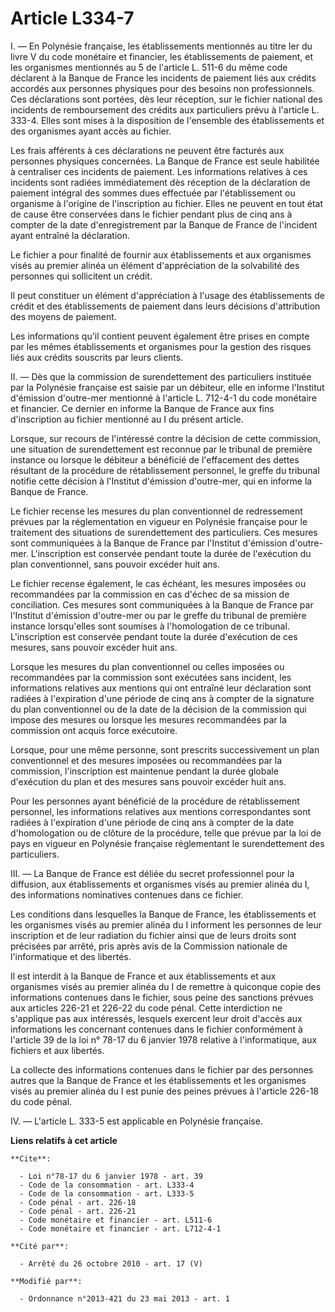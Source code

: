 # Article L334-7

I. ― En Polynésie française, les établissements mentionnés au titre Ier du livre V du code monétaire et financier, les
établissements de paiement, et les organismes mentionnés au 5 de l'article L. 511-6 du même code déclarent à la Banque de
France les incidents de paiement liés aux crédits accordés aux personnes physiques pour des besoins non professionnels. Ces
déclarations sont portées, dès leur réception, sur le fichier national des incidents de remboursement des crédits aux
particuliers prévu à l'article L. 333-4. Elles sont mises à la disposition de l'ensemble des établissements et des organismes
ayant accès au fichier. 

Les frais afférents à ces déclarations ne peuvent être facturés aux personnes physiques concernées. La Banque de France est
seule habilitée à centraliser ces incidents de paiement. Les informations relatives à ces incidents sont radiées
immédiatement dès réception de la déclaration de paiement intégral des sommes dues effectuée par l'établissement ou organisme
à l'origine de l'inscription au fichier. Elles ne peuvent en tout état de cause être conservées dans le fichier pendant plus
de cinq ans à compter de la date d'enregistrement par la Banque de France de l'incident ayant entraîné la déclaration. 

Le fichier a pour finalité de fournir aux établissements et aux organismes visés au premier alinéa un élément d'appréciation
de la solvabilité des personnes qui sollicitent un crédit. 

Il peut constituer un élément d'appréciation à l'usage des établissements de crédit et des établissements de paiement dans
leurs décisions d'attribution des moyens de paiement. 

Les informations qu'il contient peuvent également être prises en compte par les mêmes établissements et organismes pour la
gestion des risques liés aux crédits souscrits par leurs clients. 

II. ― Dès que la commission de surendettement des particuliers instituée par la Polynésie française est saisie par un
débiteur, elle en informe l'Institut d'émission d'outre-mer mentionné à l'article L. 712-4-1 du code monétaire et financier.
Ce dernier en informe la Banque de France aux fins d'inscription au fichier mentionné au I du présent article. 

Lorsque, sur recours de l'intéressé contre la décision de cette commission, une situation de surendettement est reconnue par
le tribunal de première instance ou lorsque le débiteur a bénéficié de l'effacement des dettes résultant de la procédure de
rétablissement personnel, le greffe du tribunal notifie cette décision à l'Institut d'émission d'outre-mer, qui en informe la
Banque de France. 

Le fichier recense les mesures du plan conventionnel de redressement prévues par la réglementation en vigueur en Polynésie
française pour le traitement des situations de surendettement des particuliers. Ces mesures sont communiquées à la Banque de
France par l'Institut d'émission d'outre-mer. L'inscription est conservée pendant toute la durée de l'exécution du plan
conventionnel, sans pouvoir excéder huit ans. 

Le fichier recense également, le cas échéant, les mesures imposées ou recommandées par la commission en cas d'échec de sa
mission de conciliation. Ces mesures sont communiquées à la Banque de France par l'Institut d'émission d'outre-mer ou par le
greffe du tribunal de première instance lorsqu'elles sont soumises à l'homologation de ce tribunal. L'inscription est
conservée pendant toute la durée d'exécution de ces mesures, sans pouvoir excéder huit ans. 

Lorsque les mesures du plan conventionnel ou celles imposées ou recommandées par la commission sont exécutées sans incident,
les informations relatives aux mentions qui ont entraîné leur déclaration sont radiées à l'expiration d'une période de cinq
ans à compter de la signature du plan conventionnel ou de la date de la décision de la commission qui impose des mesures ou
lorsque les mesures recommandées par la commission ont acquis force exécutoire. 

Lorsque, pour une même personne, sont prescrits successivement un plan conventionnel et des mesures imposées ou recommandées
par la commission, l'inscription est maintenue pendant la durée globale d'exécution du plan et des mesures sans pouvoir
excéder huit ans. 

Pour les personnes ayant bénéficié de la procédure de rétablissement personnel, les informations relatives aux mentions
correspondantes sont radiées à l'expiration d'une période de cinq ans à compter de la date d'homologation ou de clôture de la
procédure, telle que prévue par la loi de pays en vigueur en Polynésie française réglementant le surendettement des
particuliers. 

III. ― La Banque de France est déliée du secret professionnel pour la diffusion, aux établissements et organismes visés au
premier alinéa du I, des informations nominatives contenues dans ce fichier. 

Les conditions dans lesquelles la Banque de France, les établissements et les organismes visés au premier alinéa du I
informent les personnes de leur inscription et de leur radiation du fichier ainsi que de leurs droits sont précisées par
arrêté, pris après avis de la Commission nationale de l'informatique et des libertés. 

Il est interdit à la Banque de France et aux établissements et aux organismes visés au premier alinéa du I de remettre à
quiconque copie des informations contenues dans le fichier, sous peine des sanctions prévues aux articles 226-21 et 226-22 du
code pénal. Cette interdiction ne s'applique pas aux intéressés, lesquels exercent leur droit d'accès aux informations les
concernant contenues dans le fichier conformément à l'article 39 de la loi n° 78-17 du 6 janvier 1978 relative à
l'informatique, aux fichiers et aux libertés. 

La collecte des informations contenues dans le fichier par des personnes autres que la Banque de France et les établissements
et les organismes visés au premier alinéa du I est punie des peines prévues à l'article 226-18 du code pénal. 

IV. ― L'article L. 333-5 est applicable en Polynésie française.

**Liens relatifs à cet article**

	**Cite**:

	  - Loi n°78-17 du 6 janvier 1978 - art. 39
	  - Code de la consommation - art. L333-4
	  - Code de la consommation - art. L333-5
	  - Code pénal - art. 226-18
	  - Code pénal - art. 226-21
	  - Code monétaire et financier - art. L511-6
	  - Code monétaire et financier - art. L712-4-1

	**Cité par**:

	  - Arrêté du 26 octobre 2010 - art. 17 (V)

	**Modifié par**:

	  - Ordonnance n°2013-421 du 23 mai 2013 - art. 1
